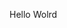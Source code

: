 Hello Wolrd


































































































































































































































































































































































































































































































































































































































































































































































































































































































































































































































































































































































































































































































































































































































































































































































































































































































































































































































































































































































































































































































































































































































































































































































































































































































































































































































































































































































































































































































































































